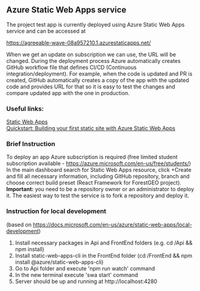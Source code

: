## Azure Static Web Apps service
The project test app is currently deployed using Azure Static Web Apps service
and can be accessed at 

https://agreeable-wave-08a957210.1.azurestaticapps.net/

When we get an update on subscription we can use, the URL will be changed.
During the deployment process Azure automatically creates GitHub workflow file that defines CI/CD (Continuous integration/deployment). For example, when the code is updated and PR is created, GitHub automatically creates a copy of the app with the updated code and provides URL for that so it is easy to test the changes and compare updated app with the one in production.
  
### **Useful links:**  
[Static Web Apps](https://azure.microsoft.com/en-us/services/app-service/static/#overview)  
[Quickstart: Building your first static site with Azure Static Web Apps](https://docs.microsoft.com/en-us/azure/static-web-apps/getting-started?tabs=vanilla-javascript)

### **Brief Instruction**
To deploy an app Azure subscription is required (free limited student subscription available - https://azure.microsoft.com/en-us/free/students/)  
In the main dashboard search for Static Web Apps resource, click +Create and fill all necessary information, including GitHub repository, branch
and choose correct build preset (React Framework for ForestGEO project).  
**Important:** you need to be a repository owner or an administrator to deploy it. The easiest way to test the service is to fork a repository and deploy it.

### Instruction for local development  
(based on https://docs.microsoft.com/en-us/azure/static-web-apps/local-development)
1. Install necessary packages in Api and FrontEnd folders (e.g. cd /Api && npm install)
2. Install static-web-apps-cli in the FrontEnd folder (cd /FrontEnd && npm install @azure/static-web-apps-cli)
3. Go to Api folder and execute 'npm run watch' command
4. In the new terminal execute 'swa start' command
5. Server should be up and running at http://localhost:4280 

